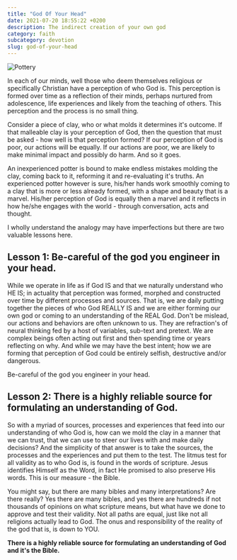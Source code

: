 ```yaml
---
title: "God Of Your Head"
date: 2021-07-20 18:55:22 +0200
description: The indirect creation of your own god 
category: faith
subcategory: devotion
slug: god-of-your-head
---
```


![Pottery](/images/pottery.jpg)

In each of our minds, well those who deem themselves religious or specifically Christian have a perception of who God is. This perception is formed over time as a reflection of their minds, perhaps nurtured from adolescence, life experiences and likely from the teaching of others. This perception and the process is no small thing.

Consider a piece of clay, who or what molds it determines it's outcome. If that malleable clay is your perception of God, then the question that must be asked - how well is that perception formed? If our perception of God is poor, our actions will be equally. If our actions are poor, we are likely to make minimal impact and possibly do harm. And so it goes.

An inexperienced potter is bound to make endless mistakes molding the clay, coming back to it, reforming it and re-evaluating it's truths. An experienced potter however is sure, his/her hands work smoothly coming to a clay that is more or less already formed, with a shape and beauty that is a marvel. His/her perception of God is equally then a marvel and it reflects in how he/she engages with the world - through conversation, acts and thought.

I wholly understand the analogy may have imperfections but there are two valuable lessons here.

## Lesson 1: Be-careful of the god you engineer in your head.

While we operate in life as if God IS and that we naturally understand who HE IS; in actuality that perception was formed, morphed and constructed over time by different processes and sources. That is, we are daily putting together the pieces of who God REALLY IS and we are either forming our own god or coming to an understanding of the REAL God. Don't be mislead, our actions and behaviors are often unknown to us. They are refraction's of neural thinking fed by a host of variables, sub-text and pretext. We are complex beings often acting out first and then spending time or years reflecting on why. And while we may have the best intent; how we are forming that perception of God could be entirely selfish, destructive and/or dangerous.

Be-careful of the god you engineer in your head.

## Lesson 2: There is a highly reliable source for formulating an understanding of God.

So with a myriad of sources, processes and experiences that feed into our understanding of who God is, how can we mold the clay in a manner that we can trust, that we can use to steer our lives with and make daily decisions? And the simplicity of that answer is to take the sources, the processes and the experiences and put them to the test. The litmus test for all validity as to who God is, is found in the words of scripture. Jesus identifies Himself as the Word, in fact He promised to also preserve His words. This is our measure - the Bible.

You might say, but there are many bibles and many interpretations? Are there really? Yes there are many bibles, and yes there are hundreds if not thousands of opinions on what scripture means, but what have we done to approve and test their validity. Not all paths are equal, just like not all religions actually lead to God. The onus and responsibility of the reality of the god that is, is down to YOU.

**There is a highly reliable source for formulating an understanding of God and it's the Bible.**
